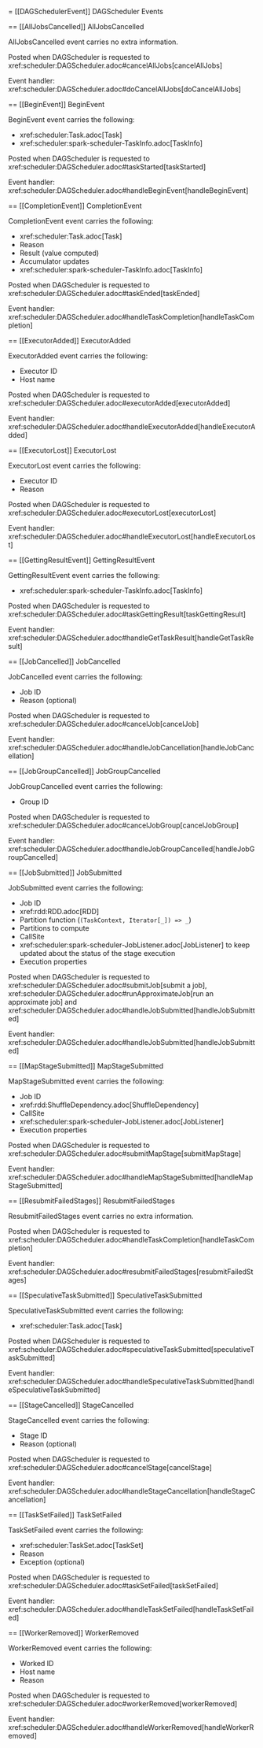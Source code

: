 = [[DAGSchedulerEvent]] DAGScheduler Events

== [[AllJobsCancelled]] AllJobsCancelled

AllJobsCancelled event carries no extra information.

Posted when DAGScheduler is requested to xref:scheduler:DAGScheduler.adoc#cancelAllJobs[cancelAllJobs]

Event handler: xref:scheduler:DAGScheduler.adoc#doCancelAllJobs[doCancelAllJobs]

== [[BeginEvent]] BeginEvent

BeginEvent event carries the following:

* xref:scheduler:Task.adoc[Task]
* xref:scheduler:spark-scheduler-TaskInfo.adoc[TaskInfo]

Posted when DAGScheduler is requested to xref:scheduler:DAGScheduler.adoc#taskStarted[taskStarted]

Event handler: xref:scheduler:DAGScheduler.adoc#handleBeginEvent[handleBeginEvent]

== [[CompletionEvent]] CompletionEvent

CompletionEvent event carries the following:

* xref:scheduler:Task.adoc[Task]
* Reason
* Result (value computed)
* Accumulator updates
* xref:scheduler:spark-scheduler-TaskInfo.adoc[TaskInfo]

Posted when DAGScheduler is requested to xref:scheduler:DAGScheduler.adoc#taskEnded[taskEnded]

Event handler: xref:scheduler:DAGScheduler.adoc#handleTaskCompletion[handleTaskCompletion]

== [[ExecutorAdded]] ExecutorAdded

ExecutorAdded event carries the following:

* Executor ID
* Host name

Posted when DAGScheduler is requested to xref:scheduler:DAGScheduler.adoc#executorAdded[executorAdded]

Event handler: xref:scheduler:DAGScheduler.adoc#handleExecutorAdded[handleExecutorAdded]

== [[ExecutorLost]] ExecutorLost

ExecutorLost event carries the following:

* Executor ID
* Reason

Posted when DAGScheduler is requested to xref:scheduler:DAGScheduler.adoc#executorLost[executorLost]

Event handler: xref:scheduler:DAGScheduler.adoc#handleExecutorLost[handleExecutorLost]

== [[GettingResultEvent]] GettingResultEvent

GettingResultEvent event carries the following:

* xref:scheduler:spark-scheduler-TaskInfo.adoc[TaskInfo]

Posted when DAGScheduler is requested to xref:scheduler:DAGScheduler.adoc#taskGettingResult[taskGettingResult]

Event handler: xref:scheduler:DAGScheduler.adoc#handleGetTaskResult[handleGetTaskResult]

== [[JobCancelled]] JobCancelled

JobCancelled event carries the following:

* Job ID
* Reason (optional)

Posted when DAGScheduler is requested to xref:scheduler:DAGScheduler.adoc#cancelJob[cancelJob]

Event handler: xref:scheduler:DAGScheduler.adoc#handleJobCancellation[handleJobCancellation]

== [[JobGroupCancelled]] JobGroupCancelled

JobGroupCancelled event carries the following:

* Group ID

Posted when DAGScheduler is requested to xref:scheduler:DAGScheduler.adoc#cancelJobGroup[cancelJobGroup]

Event handler: xref:scheduler:DAGScheduler.adoc#handleJobGroupCancelled[handleJobGroupCancelled]

== [[JobSubmitted]] JobSubmitted

JobSubmitted event carries the following:

* Job ID
* xref:rdd:RDD.adoc[RDD]
* Partition function (`(TaskContext, Iterator[_]) => _`)
* Partitions to compute
* CallSite
* xref:scheduler:spark-scheduler-JobListener.adoc[JobListener] to keep updated about the status of the stage execution
* Execution properties

Posted when DAGScheduler is requested to xref:scheduler:DAGScheduler.adoc#submitJob[submit a job], xref:scheduler:DAGScheduler.adoc#runApproximateJob[run an approximate job] and xref:scheduler:DAGScheduler.adoc#handleJobSubmitted[handleJobSubmitted]

Event handler: xref:scheduler:DAGScheduler.adoc#handleJobSubmitted[handleJobSubmitted]

== [[MapStageSubmitted]] MapStageSubmitted

MapStageSubmitted event carries the following:

* Job ID
* xref:rdd:ShuffleDependency.adoc[ShuffleDependency]
* CallSite
* xref:scheduler:spark-scheduler-JobListener.adoc[JobListener]
* Execution properties

Posted when DAGScheduler is requested to xref:scheduler:DAGScheduler.adoc#submitMapStage[submitMapStage]

Event handler: xref:scheduler:DAGScheduler.adoc#handleMapStageSubmitted[handleMapStageSubmitted]

== [[ResubmitFailedStages]] ResubmitFailedStages

ResubmitFailedStages event carries no extra information.

Posted when DAGScheduler is requested to xref:scheduler:DAGScheduler.adoc#handleTaskCompletion[handleTaskCompletion]

Event handler: xref:scheduler:DAGScheduler.adoc#resubmitFailedStages[resubmitFailedStages]

== [[SpeculativeTaskSubmitted]] SpeculativeTaskSubmitted

SpeculativeTaskSubmitted event carries the following:

* xref:scheduler:Task.adoc[Task]

Posted when DAGScheduler is requested to xref:scheduler:DAGScheduler.adoc#speculativeTaskSubmitted[speculativeTaskSubmitted]

Event handler: xref:scheduler:DAGScheduler.adoc#handleSpeculativeTaskSubmitted[handleSpeculativeTaskSubmitted]

== [[StageCancelled]] StageCancelled

StageCancelled event carries the following:

* Stage ID
* Reason (optional)

Posted when DAGScheduler is requested to xref:scheduler:DAGScheduler.adoc#cancelStage[cancelStage]

Event handler: xref:scheduler:DAGScheduler.adoc#handleStageCancellation[handleStageCancellation]

== [[TaskSetFailed]] TaskSetFailed

TaskSetFailed event carries the following:

* xref:scheduler:TaskSet.adoc[TaskSet]
* Reason
* Exception (optional)

Posted when DAGScheduler is requested to xref:scheduler:DAGScheduler.adoc#taskSetFailed[taskSetFailed]

Event handler: xref:scheduler:DAGScheduler.adoc#handleTaskSetFailed[handleTaskSetFailed]

== [[WorkerRemoved]] WorkerRemoved

WorkerRemoved event carries the following:

* Worked ID
* Host name
* Reason

Posted when DAGScheduler is requested to xref:scheduler:DAGScheduler.adoc#workerRemoved[workerRemoved]

Event handler: xref:scheduler:DAGScheduler.adoc#handleWorkerRemoved[handleWorkerRemoved]
